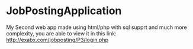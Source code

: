 # JobPostingApplication
My Second web app made using html/php with sql supprt and much more complexity, you are able to view it in this link: 
http://exabx.com/jobposting/P3/login.php
